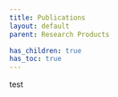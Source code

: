 ```yaml
---
title: Publications
layout: default
parent: Research Products

has_children: true
has_toc: true
---
```


test

